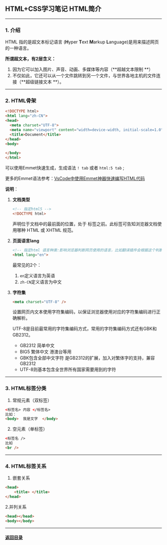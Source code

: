 ## HTML+CSS学习笔记 HTML简介

---

### 1. 介绍

HTML 指的是超文本标记语言 (**H**yper **T**ext **M**arkup **L**anguage)是用来描述网页的一种语言。

**所谓超文本，有2层含义：** 

1. 因为它可以加入图片、声音、动画、多媒体等内容（**超越文本限制 **）
2. 不仅如此，它还可以从一个文件跳转到另一个文件，与世界各地主机的文件连接（**超级链接文本 **）。



---

### 2. HTML骨架

```html
<!DOCTYPE html>
<html lang="zh-CN">
<head>
  <meta charset="UTF-8">
  <meta name="viewport" content="width=device-width, initial-scale=1.0">
  <title>Document</title>
</head>
<body>
  
</body>
</html>
```

可以使用Emmet快速生成，生成语法 `! tab` 或者 `html:5 tab` ;

更多的Emmet语法参考：[VsCode中使用Emmet神器快速编写HTML代码](https://www.cnblogs.com/summit7ca/p/6944215.html) 

**说明**：

1. **文档类型**

   ```html
   <!-- 指定html5 -->
   <!DOCTYPE html> 
   ```

   声明位于文档中的最前面的位置，处于  标签之前。此标签可告知浏览器文档使用哪种 HTML 或 XHTML 规范。

2. **页面语言lang**

   ~~~html
   <!-- 指定html 语言种类:影响浏览器判断网页使用的语言，比如翻译插件会根据这个判断源语言 -->
   <html lang="en">
   ~~~

   最常见的2个：

   1. `en`定义语言为英语
   2. `zh-CN`定义语言为中文

3. **字符集**

   ```html
   <meta charset="UTF-8" />
   ```

   设置网页内文本使用字符集编码，以保证浏览器使用对应的字符集编码进行正确解析。

   UTF-8是目前最常用的字符集编码方式，常用的字符集编码方式还有GBK和GB2312。

   * GB2312 简单中文 
   * BIG5   繁体中文 港澳台等用
   * GBK包含全部中文字符    是GB2312的扩展，加入对繁体字的支持，兼容GB2312
   * UTF-8则基本包含全世界所有国家需要用到的字符



---

### 3. HTML标签分类

1. 常规元素（双标签）

```html
<标签名> 内容 </标签名>   
比如：
<body>  我是文字  </body>
```

2. 空元素（单标签）

```html
<标签名 />  
比如  
<br />
```



---

### 4. HTML标签关系

1. 嵌套关系

```html
<head>  
	<title> </title> 
</head>
```

2.并列关系

```html
<head></head>
<body></body>
```



---

#### [返回目录](./)